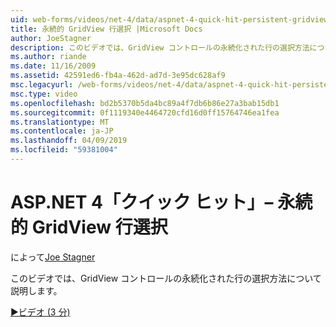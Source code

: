 ```yaml
---
uid: web-forms/videos/net-4/data/aspnet-4-quick-hit-persistent-gridview-row-selection
title: 永続的 GridView 行選択 |Microsoft Docs
author: JoeStagner
description: このビデオでは、GridView コントロールの永続化された行の選択方法について説明します。
ms.author: riande
ms.date: 11/16/2009
ms.assetid: 42591ed6-fb4a-462d-ad7d-3e95dc628af9
msc.legacyurl: /web-forms/videos/net-4/data/aspnet-4-quick-hit-persistent-gridview-row-selection
msc.type: video
ms.openlocfilehash: bd2b5370b5da4bc89a4f7db6b86e27a3bab15db1
ms.sourcegitcommit: 0f1119340e4464720cfd16d0ff15764746ea1fea
ms.translationtype: MT
ms.contentlocale: ja-JP
ms.lasthandoff: 04/09/2019
ms.locfileid: "59381004"
---
```

# <a name="aspnet-4-quick-hit--persistent-gridview-row-selection"></a>ASP.NET 4「クイック ヒット」– 永続的 GridView 行選択

によって[Joe Stagner](https://github.com/JoeStagner)

このビデオでは、GridView コントロールの永続化された行の選択方法について説明します。 

[&#9654;ビデオ (3 分)](https://channel9.msdn.com/Blogs/ASP-NET-Site-Videos/aspnet-4-quick-hit-persistent-gridview-row-selection)
